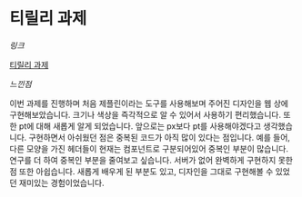 # 티릴리 과제

_링크_

[티릴리 과제](https://keen-albattani-7848ba.netlify.app/#/)

_느낀점_

이번 과제를 진행하며 처음 제플린이라는 도구를 사용해보며 주어진 디자인을 웹 상에 구현해보았습니다. 크기나 색상을 즉각적으로 알 수 있어서 사용하기 편리했습니다.
또한 pt에 대해 새롭게 알게 되었습니다. 앞으로는 px보다 pt를 사용해야겠다고 생각했습니다.
구현하면서 아쉬웠던 점은 중복된 코드가 아직 많이 있다는 점입니다. 예를 들어, 다른 모양을 가진 헤더들이 현재는 컴포넌트로 구분되어있어 중복인 부분이 많습니다. 연구를 더 하여 중복인 부분을 줄여보고 싶습니다. 서버가 없어 완벽하게 구현하지 못한 점 또한 아쉽습니다.
새롭게 배우게 된 부분도 있고, 디자인을 그대로 구현해볼 수 있었던 재미있는 경험이었습니다.
